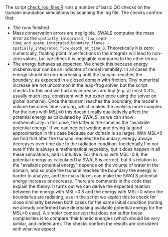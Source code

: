 The script [check_log_files.R](check_log_files.R) runs a number of basic QC checks on the tsunami inundation simulations by scanning the log file. The checks confirm that:
* The runs finished
* Mass conservation errors are negligible. SWALS computes the mass error as the `spatially_integrated_flow_depth - time_and_space_integrated_boundary_fluxes - spatially_integrated_flow_depth_at_time_0`. Theoretically it is zero; numerically, floating point imperfections in the integrals will lead to non-zero values, but we check it is negligible compared to the other terms.
* The energy behaves as expected. We check this because energy misbehaviour can be an indicator of model instability. In all cases the energy should be non-increasing until the tsunami reaches the boundary, as expected in a closed domain with friction. Tiny numerical increase are not uncommon in the leap-frog solver, but the script checks for this and we find any increases are tiny (e.g. at most 0.3%, usually much less, consistent with our experience using the solver on global domains). Once the tsunami reaches the boundary, the model's volume becomes time-varying, which makes the analysis more complex. For the runs with MSL=0 this doesn't really qualitatively affect the potential energy as calculated by SWALS, as we can show mathematically in this case, the latter is the same as the "available potential energy" if we can neglect wetting and drying (a good approximation in this case because our domain is so large). With MSL=0 we find that after the tsunami reaches the boundary, energy always decreases over time due to the radiation condition. Incidentally I'm not sure if this is always a mathematical necessity, but it does happen in all these simulations, and is intuitive. For the runs with MSL=0.8, the potential energy as calculated by SWALS is correct, but it's relation to the "available potential energy" depends on the volume of water in the domain, and so once the tsunami reaches the boundary the energy is harder to analyze, and the mass fluxes can make the SWALS potential energy increase or decrease. There are comments in the code that explain the theory. It turns out we can derive the expected relation between the energy with MSL=0.8 and the energy with MSL=0 when the boundaries are radiating, use in the script we exploit this to check for close similarity between both cases for the same initial condition (noting we already confirmed have decreasing available potential energy for the MSL=0 case). A simpler comparison that does not suffer these complexities is to compare their kinetic energies (which should be very similar, and indeed are). The checks confirm the results are consistent with what we expect. 
